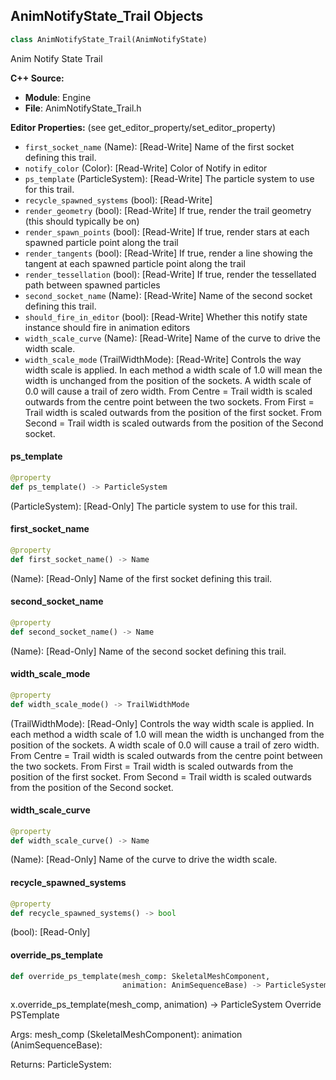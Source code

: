 ## AnimNotifyState_Trail Objects

```python
class AnimNotifyState_Trail(AnimNotifyState)
```

Anim Notify State Trail

**C++ Source:**

- **Module**: Engine
- **File**: AnimNotifyState_Trail.h

**Editor Properties:** (see get_editor_property/set_editor_property)

- ``first_socket_name`` (Name):  [Read-Write] Name of the first socket defining this trail.
- ``notify_color`` (Color):  [Read-Write] Color of Notify in editor
- ``ps_template`` (ParticleSystem):  [Read-Write] The particle system to use for this trail.
- ``recycle_spawned_systems`` (bool):  [Read-Write]
- ``render_geometry`` (bool):  [Read-Write] If true, render the trail geometry (this should typically be on)
- ``render_spawn_points`` (bool):  [Read-Write] If true, render stars at each spawned particle point along the trail
- ``render_tangents`` (bool):  [Read-Write] If true, render a line showing the tangent at each spawned particle point along the trail
- ``render_tessellation`` (bool):  [Read-Write] If true, render the tessellated path between spawned particles
- ``second_socket_name`` (Name):  [Read-Write] Name of the second socket defining this trail.
- ``should_fire_in_editor`` (bool):  [Read-Write] Whether this notify state instance should fire in animation editors
- ``width_scale_curve`` (Name):  [Read-Write] Name of the curve to drive the width scale.
- ``width_scale_mode`` (TrailWidthMode):  [Read-Write] Controls the way width scale is applied. In each method a width scale of 1.0 will mean the width is unchanged from the position of the sockets. A width scale of 0.0 will cause a trail of zero width.
  From Centre = Trail width is scaled outwards from the centre point between the two sockets.
  From First = Trail width is scaled outwards from the position of the first socket.
  From Second = Trail width is scaled outwards from the position of the Second socket.

<a id="unreal.AnimNotifyState_Trail.ps_template"></a>

#### ps_template

```python
@property
def ps_template() -> ParticleSystem
```

(ParticleSystem):  [Read-Only] The particle system to use for this trail.

<a id="unreal.AnimNotifyState_Trail.first_socket_name"></a>

#### first_socket_name

```python
@property
def first_socket_name() -> Name
```

(Name):  [Read-Only] Name of the first socket defining this trail.

<a id="unreal.AnimNotifyState_Trail.second_socket_name"></a>

#### second_socket_name

```python
@property
def second_socket_name() -> Name
```

(Name):  [Read-Only] Name of the second socket defining this trail.

<a id="unreal.AnimNotifyState_Trail.width_scale_mode"></a>

#### width_scale_mode

```python
@property
def width_scale_mode() -> TrailWidthMode
```

(TrailWidthMode):  [Read-Only] Controls the way width scale is applied. In each method a width scale of 1.0 will mean the width is unchanged from the position of the sockets. A width scale of 0.0 will cause a trail of zero width.
From Centre = Trail width is scaled outwards from the centre point between the two sockets.
From First = Trail width is scaled outwards from the position of the first socket.
From Second = Trail width is scaled outwards from the position of the Second socket.

<a id="unreal.AnimNotifyState_Trail.width_scale_curve"></a>

#### width_scale_curve

```python
@property
def width_scale_curve() -> Name
```

(Name):  [Read-Only] Name of the curve to drive the width scale.

<a id="unreal.AnimNotifyState_Trail.recycle_spawned_systems"></a>

#### recycle_spawned_systems

```python
@property
def recycle_spawned_systems() -> bool
```

(bool):  [Read-Only]

<a id="unreal.AnimNotifyState_Trail.override_ps_template"></a>

#### override_ps_template

```python
def override_ps_template(mesh_comp: SkeletalMeshComponent,
                         animation: AnimSequenceBase) -> ParticleSystem
```

x.override_ps_template(mesh_comp, animation) -> ParticleSystem
Override PSTemplate

Args:
    mesh_comp (SkeletalMeshComponent): 
    animation (AnimSequenceBase): 

Returns:
    ParticleSystem:

<a id="unreal.AnimNotify_PauseClothingSimulation"></a>